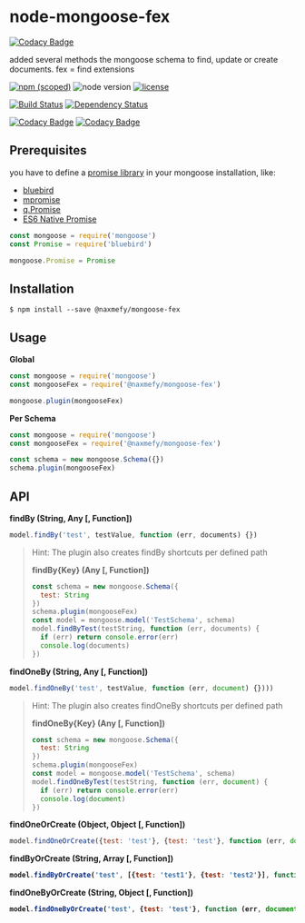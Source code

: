 # node-mongoose-fex

[![Codacy Badge](https://api.codacy.com/project/badge/Grade/7124f67decbb4370bbc53f07f234c3be)](https://www.codacy.com/app/naxmefy/node-mongoose-fex?utm_source=github.com&utm_medium=referral&utm_content=naxmefy/node-mongoose-fex&utm_campaign=badger)

added several methods the mongoose schema to find, update or create documents. fex = find extensions

[![npm (scoped)](https://img.shields.io/npm/v/@naxmefy/mongoose-fex.svg)](https://www.npmjs.com/package/@naxmefy/mongoose-fex)
![node version](https://img.shields.io/badge/node-%3E%3D4.x-blue.svg)
[![license](https://img.shields.io/github/license/mashape/apistatus.svg)](https://github.com/naxmefy/node-mongoose-fex/blob/master/LICENSE)

[![Build Status](https://travis-ci.org/naxmefy/node-mongoose-fex.svg?branch=master)](https://travis-ci.org/naxmefy/node-mongoose-fex)
[![Dependency Status](https://gemnasium.com/badges/github.com/naxmefy/node-mongoose-fex.svg)](https://gemnasium.com/github.com/naxmefy/node-mongoose-fex)


[![Codacy Badge](https://api.codacy.com/project/badge/Grade/7124f67decbb4370bbc53f07f234c3be)](https://www.codacy.com/app/naxmefy/node-mongoose-fex)
[![Codacy Badge](https://api.codacy.com/project/badge/coverage/7124f67decbb4370bbc53f07f234c3be)](https://www.codacy.com/app/naxmefy/node-mongoose-fex)

## Prerequisites

you have to define a [promise library](http://mongoosejs.com/docs/promises.html)
in your mongoose installation, like:

* [bluebird](https://www.npmjs.com/package/bluebird)
* [mpromise](https://www.npmjs.com/package/mpromise)
* [q.Promise](https://www.npmjs.com/package/q)
* [ES6 Native Promise](https://developer.mozilla.org/en-US/docs/Web/JavaScript/Reference/Global_Objects/Promise)

```JavaScript
const mongoose = require('mongoose')
const Promise = require('bluebird')

mongoose.Promise = Promise
```

## Installation

```
$ npm install --save @naxmefy/mongoose-fex
```

## Usage

**Global**
```JavaScript
const mongoose = require('mongoose')
const mongooseFex = require('@naxmefy/mongoose-fex')

mongoose.plugin(mongooseFex)
```

**Per Schema**
```JavaScript
const mongoose = require('mongoose')
const mongooseFex = require('@naxmefy/mongoose-fex')

const schema = new mongoose.Schema({})
schema.plugin(mongooseFex)
```

## API

**findBy (String, Any [, Function])**
```JavaScript
model.findBy('test', testValue, function (err, documents) {})
```
> Hint: The plugin also creates findBy shortcuts per defined path
>
> **findBy{Key} (Any [, Function])**
> ```JavaScript
> const schema = new mongoose.Schema({
>   test: String
> })
> schema.plugin(mongooseFex)
> const model = mongoose.model('TestSchema', schema)
> model.findByTest(testString, function (err, documents) {
>   if (err) return console.error(err)
>   console.log(documents)
> })
> ```

**findOneBy (String, Any [, Function])**
```JavaScript
model.findOneBy('test', testValue, function (err, document) {})))
```
> Hint: The plugin also creates findOneBy shortcuts per defined path
>
> **findOneBy{Key} (Any [, Function])**
> ```JavaScript
> const schema = new mongoose.Schema({
>   test: String
> })
> schema.plugin(mongooseFex)
> const model = mongoose.model('TestSchema', schema)
> model.findOneByTest(testString, function (err, document) {
>   if (err) return console.error(err)
>   console.log(document)
> })
> ```

**findOneOrCreate (Object, Object [, Function])**
```JavaScript
model.findOneOrCreate({test: 'test'}, {test: 'test'}, function (err, document) {})))
```

**findByOrCreate (String, Array<Object> [, Function])**
```JavaScript
model.findByOrCreate('test', [{test: 'test1'}, {test: 'test2'}], function (err, documents) {})))
```

**findOneByOrCreate (String, Object [, Function])**
```JavaScript
model.findOneByOrCreate('test', {test: 'test'}, function (err, document) {})))
```
